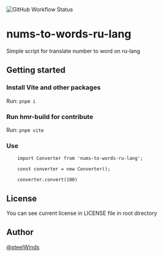 ![GitHub Workflow Status](https://img.shields.io/github/workflow/status/steelWinds/nums-to-words-ru-lang/Build-and-test?style=social)

# nums-to-words-ru-lang
Simple script for translate number to word on ru-lang

## Getting started

### Install Vite and other packages

Run: ```pnpm i```

### Run hmr-build for contribute

Run: ```pnpm vite```

### Use

```
    import Converter from 'nums-to-words-ru-lang';

    const converter = new Converter();

    converter.convert(100)
```

## License

You can see current license in LICENSE file in root directory 

## Author

[@steelWinds](https://github.com/steelWinds)
